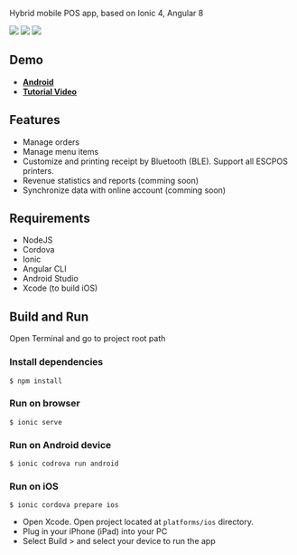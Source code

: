 Hybrid mobile POS app, based on Ionic 4, Angular 8

![](assets/img/slide-1.png) ![](assets/img/slide-2.png) ![](assets/img/slide-3.png)

## Demo

- [**Android**](assets/POSapp.apk)
- [**Tutorial Video**](https://www.youtube.com/watch?v=mTEK_snO4T8)

## Features

- Manage orders
- Manage menu items
- Customize and printing receipt by Bluetooth (BLE). Support all ESCPOS printers.
- Revenue statistics and reports (comming soon)
- Synchronize data with online account (comming soon)

## Requirements

- NodeJS
- Cordova
- Ionic
- Angular CLI
- Android Studio
- Xcode (to build iOS)

## Build and Run

Open Terminal and go to project root path

### Install dependencies

```
$ npm install
```

### Run on browser

```
$ ionic serve
```

### Run on Android device

```
$ ionic codrova run android
```

### Run on iOS

```
$ ionic cordova prepare ios
```

- Open Xcode. Open project located at `platforms/ios` directory.
- Plug in your iPhone (iPad) into your PC
- Select Build > and select your device to run the app
